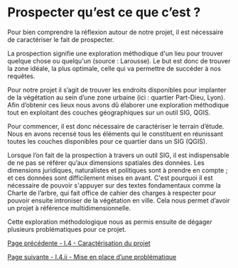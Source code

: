# Prospecter qu’est ce que c’est ? 

Pour bien comprendre la réflexion autour de notre projet, il est nécessaire de caractériser le fait de prospecter. 

La prospection signifie une exploration méthodique d'un lieu pour trouver quelque chose ou quelqu'un (source : Larousse). Le but est donc de trouver la zone idéale, la plus optimale, celle qui va permettre de succéder à nos requêtes. 

Pour notre projet il s’agit de trouver les endroits disponibles pour implanter de la végétation au sein d’une zone urbaine (ici : quartier Part-Dieu, Lyon). Afin d’obtenir ces lieux nous avons dû élaborer une exploration méthodique tout en exploitant des couches géographiques sur un outil SIG, QGIS. 

Pour commencer, il est donc nécessaire de caractériser le terrain d’étude. Nous en avons recensé tous les éléments qui le constituent en réunissant toutes les couches disponibles pour ce quartier dans un SIG (QGIS). 

Lorsque l’on fait de la prospection à travers un outil SIG, il est indispensable de ne pas se référer qu’aux dimensions spatiales des données. Les dimensions juridiques, naturalistes et politiques sont à prendre en compte ; et ces données sont difficilement mises en avant. C'est pourquoi il est nécessaire de pouvoir s'appuyer sur des textes fondamentaux comme la Charte de l’arbre, qui fait office de cahier des charges à respecter pour pouvoir ensuite introniser de la végétation en ville. Cela nous permet d’avoir un projet à référence multidimensionnelle.
 

Cette exploration méthodologique nous as permis ensuite de dégager plusieurs problématiques pour ce projet.


[Page précédente - I.4 - Caractérisation du projet](Caractérisation_projet)

[Page suivante - I.4.ii - Mise en place d’une problématique](Problématique)